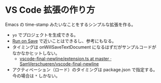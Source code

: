 # VS Code 拡張の作り方
Emacs の time-stamp みたいなことをするシンプルな拡張を作る。

- `yo` でプロジェクトを生成できる。
- [Run on Save](https://github.com/emeraldwalk/vscode-runonsave) で近いことはできるし、参考にもなる。
- タイミングは onWillSaveTextDocument になるはずだがサンプルコードがなかなかヒットしない。
    - [vscode-final-newline/extension.ts at master · SamVerschueren/vscode-final-newline](https://github.com/SamVerschueren/vscode-final-newline/blob/master/extension.ts#L41-L54)
- アクティベーション（ロード）のタイミングは package.json で指定する。今の場合は `*` しかない。